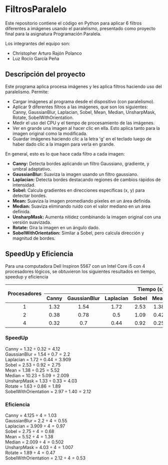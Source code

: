 # FiltrosParalelo
Este repositorio contiene el código en Python para aplicar 6 filtros diferentes a imágenes usando el paralelismo, presentado como proyecto final para la asignatura Programación Paralela.

Los integrantes del equipo son:
- Christopher Arturo Rajón Polanco
- Luz Rocío García Peña

## Descripción del proyecto
Este programa aplica procesa imágenes y les aplica filtros haciendo uso del paralelismo. Permite:
- Cargar imágenes al programa desde el dispositivo (con paralelismo).
- Aplicar 9 diferentes filtros a las imágenes, que son los siguientes: Canny, GaussianBlur, Laplacian, Sobel, Mean, Median, UnsharpMask, Rotate, SobelWithOrientation.
- Medir el uso del CPU y el tiempo de procesamiento de las imágenes.
- Ver en grande una imagen al hacer clic en ella. Esto aplica tanto para la imagen original como la modificada.
- Guardar imágenes haciendo clic a la letra 'g' en el teclado luego de haber dado clic a la imagen para verla en grande.

En general, esto es lo que hace cada filtro a cada imagen:
- **Canny:** Detecta bordes aplicando un filtro Gaussiano, gradiente, y umbral adaptativo.
- **GaussianBlur:** Suaviza la imagen usando un filtro gaussiano.
- **Laplacian:** Detecta bordes destacando regiones de cambios rápidos de intensidad.
- **Sobel:** Calcula gradientes en direcciones específicas (x, y) para detectar bordes.
- **Mean:** Suaviza la imagen promediando píxeles en un área definida.
- **Median:** Suaviza eliminando ruido con el valor mediano en un área definida.
- **UnsharpMask:** Aumenta nitidez combinando la imagen original con una versión suavizada.
- **Rotate:** Gira la imagen en un ángulo dado.
- **SobelWithOrientation:** Similar a Sobel, pero calcula dirección y magnitud de bordes.

## SpeedUp y Eficiencia

Para una computadora Dell Inspiron 5567 con un Intel Core i5 con 4 procesadores lógicos, se obtuvieron los siguientes resultados en tiempo, speedup y eficiencia

<table style="width:100%; border-collapse: collapse; text-align: center; vertical-align: middle;">
  <thead>
    <tr>
      <th rowspan="2">Procesadores</th>
      <th colspan="9">Tiempo (s) para n=82 imágenes</th>
    </tr>
    <tr>
      <th>Canny</th>
      <th>GaussianBlur</th>
      <th>Laplacian</th>
      <th>Sobel</th>
      <th>Mean</th>
      <th>Median</th>
      <th>UnsharpMask</th>
      <th>Rotate</th>
      <th>SobelWithOrientation</th>
    </tr>
  </thead>
  <tbody>
    <tr>
      <td>1</td> 					
      <td>1.32</td>
      <td>1.54</td>
      <td>1.72</td>
      <td>2.53</td>
      <td>1.38</td>
      <td>10.23</td>
      <td>1.33</td>
      <td>1.63</td>
      <td>2.97</td>
    </tr>
    <tr>
      <td>2</td>
      <td>0.38</td>
      <td>0.78</td>
      <td>0.5</td>
      <td>1.09</td>
      <td>0.42</td>
      <td>6.04</td>
      <td>0.41</td>
      <td>0.95</td>
      <td>1.49</td>
    </tr>
    <tr>
      <td>4</td>
      <td>0.32</td>
      <td>0.7</td>
      <td>0.44</td>
      <td>0.92</td>
      <td>0.25</td>
      <td>5.09</td>
      <td>0.33</td>
      <td>0.86</td>
      <td>1.40</td>
    </tr>
  </tbody>
</table>


### SpeedUp
Canny = $1.32 \div 0.32 = 4.12$  
GaussianBlur = $1.54 \div 0.7 = 2.2$  
Laplacian = $1.72 \div 0.44 = 3.909$  
Sobel = $2.53 \div 0.92 = 2.75$  
Mean = $1.38 \div 0.25 = 5.52$  
Median = $10.23 \div 5.09 = 2.009$  
UnsharpMask = $1.33 \div 0.33 = 4.03$  
Rotate = $1.63 \div 0.86 = 1.89$  
SobelWithOrientation = $2.97 \div 1.40 = 2.12$  

### Eficiencia
Canny = $4.125 \div 4 = 1.03$  
GaussianBlur = $2.2 \div 4 = 0.55$  
Laplacian = $3.909 \div 4 = 0.97$  
Sobel = $2.75 \div 4 = 0.68$  
Mean = $5.52 \div 4 = 1.38$  
Median = $2.009 \div 4 = 0.502$  
UnsharpMask = $4.03 \div 4 = 1.007$  
Rotate = $1.89 \div 4 = 0.47$  
SobelWithOrientation = $2.12 \div 4 = 0.53$  


